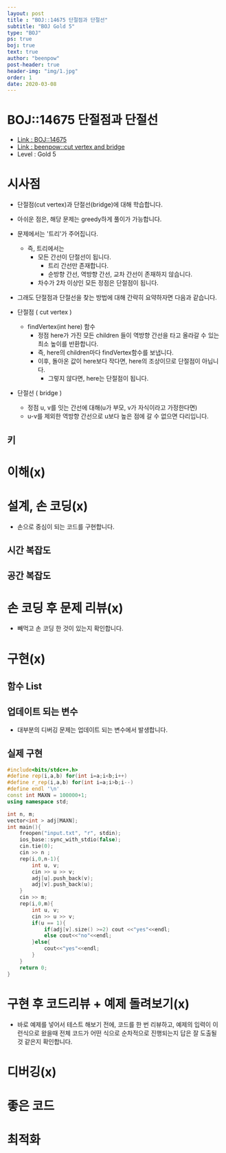 ```yaml
---
layout: post
title : "BOJ::14675 단절점과 단절선"
subtitle: "BOJ Gold 5"
type: "BOJ"
ps: true
boj: true
text: true
author: "beenpow"
post-header: true
header-img: "img/1.jpg"
order: 1
date: 2020-03-08
---
```



# BOJ::14675 단절점과 단절선
- [Link : BOJ::14675](https://www.acmicpc.net/problem/14675)
- [Link : beenpow::cut vertex and bridge](https://beenpow.github.io/jongman/2020/01/01/Jongman-ch28-7/)
- Level : Gold 5

# 시사점
- 단절점(cut vertex)과 단절선(bridge)에 대해 학습합니다.
- 아쉬운 점은, 해당 문제는 greedy하게 풀이가 가능합니다.
- 문제에서는 '트리'가 주어집니다.
  - 즉, 트리에서는
    - 모든 간선이 단절선이 됩니다.
      - 트리 간선만 존재합니다.
      - 순방향 간선, 역방향 간선, 교차 간선이 존재하지 않습니다.
    - 차수가 2차 이상인 모든 정점은 단절점이 됩니다.

- 그래도 단절점과 단절선을 찾는 방법에 대해 간략히 요약하자면 다음과 같습니다.
- 단절점 ( cut vertex )
  - findVertex(int here) 함수
    - 정점 here가 가진 모든 children 들이 역방향 간선을 타고 올라갈 수 있는 최소 높이를 반환합니다.
    - 즉, here의 children마다 findVertex함수를 보냅니다.
    - 이후, 돌아온 값이 here보다 작다면, here의 조상이므로 단절점이 아닙니다.
      - 그렇지 않다면, here는 단절점이 됩니다.

- 단절선 ( bridge )
  - 정점 u, v를 잇는 간선에 대해(u가 부모, v가 자식이라고 가정한다면)
  - u-v를 제외한 역방향 간선으로 u보다 높은 점에 갈 수 없으면 다리입니다.

## 키

# 이해(x)

# 설계, 손 코딩(x)
- 손으로 중심이 되는 코드를 구현합니다.

## 시간 복잡도

## 공간 복잡도

# 손 코딩 후 문제 리뷰(x)
- 빼먹고 손 코딩 한 것이 있는지 확인합니다.

# 구현(x)

## 함수 List 

## 업데이트 되는 변수
- 대부분의 디버깅 문제는 업데이트 되는 변수에서 발생합니다.

## 실제 구현 

```cpp
#include<bits/stdc++.h>
#define rep(i,a,b) for(int i=a;i<b;i++)
#define r_rep(i,a,b) for(int i=a;i>b;i--)
#define endl '\n'
const int MAXN = 100000+1;
using namespace std;

int n, m;
vector<int > adj[MAXN];
int main(){
    freopen("input.txt", "r", stdin);
    ios_base::sync_with_stdio(false);
    cin.tie(0);
    cin >> n ;
    rep(i,0,n-1){
        int u, v;
        cin >> u >> v;
        adj[u].push_back(v);
        adj[v].push_back(u);
    }
    cin >> m;
    rep(i,0,m){
        int u, v;
        cin >> u >> v;
        if(u == 1){
            if(adj[v].size() >=2) cout <<"yes"<<endl;
            else cout<<"no"<<endl;
        }else{
            cout<<"yes"<<endl;
        }
    }
    return 0;
}
```

# 구현 후 코드리뷰 + 예제 돌려보기(x)
- 바로 예제를 넣어서 테스트 해보기 전에, 코드를 한 번 리뷰하고, 예제의 입력이 이런식으로 왔을때
  전체 코드가 어떤 식으로 순차적으로 진행되는지 답은 잘 도출될 것 같은지 확인합니다.

# 디버깅(x)

# 좋은 코드

# 최적화
